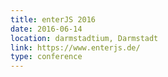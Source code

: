 ```yaml
---
title: enterJS 2016
date: 2016-06-14
location: darmstadtium, Darmstadt
link: https://www.enterjs.de/
type: conference
---
```

